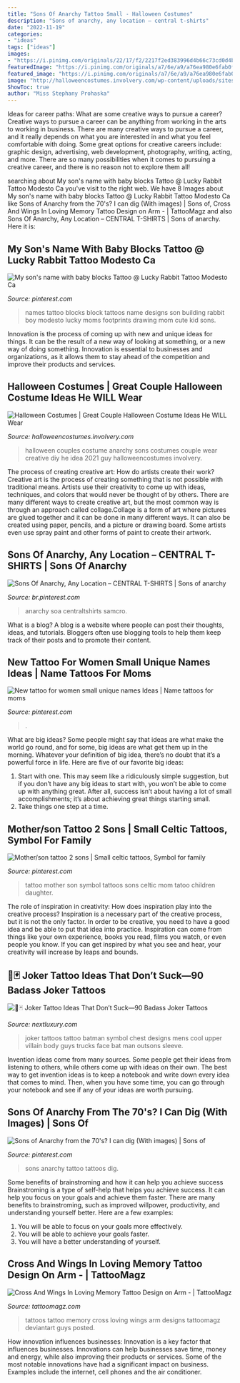 ```yaml
---
title: "Sons Of Anarchy Tattoo Small - Halloween Costumes"
description: "Sons of anarchy, any location – central t-shirts"
date: "2022-11-19"
categories:
- "ideas"
tags: ["ideas"]
images:
- "https://i.pinimg.com/originals/22/17/f2/2217f2ed383996d4b66c73cd0d4b9819.jpg"
featuredImage: "https://i.pinimg.com/originals/a7/6e/a9/a76ea980e6fab0f2fce1fba28950cbd6.jpg"
featured_image: "https://i.pinimg.com/originals/a7/6e/a9/a76ea980e6fab0f2fce1fba28950cbd6.jpg"
image: "http://halloweencostumes.involvery.com/wp-content/uploads/sites/7/2017/08/sons-of-anarchy-couples-costumes.jpg"
ShowToc: true
author: "Miss Stephany Prohaska"
---
```



Ideas for career paths: What are some creative ways to pursue a career?
Creative ways to pursue a career can be anything from working in the arts to working in business. There are many creative ways to pursue a career, and it really depends on what you are interested in and what you feel comfortable with doing. Some great options for creative careers include: graphic design, advertising, web development, photography, writing, acting, and more. There are so many possibilities when it comes to pursuing a creative career, and there is no reason not to explore them all!

	

		
searching about My son&#039;s name with baby blocks Tattoo @ Lucky Rabbit Tattoo Modesto Ca you've visit to the right web. We have 8 Images about My son&#039;s name with baby blocks Tattoo @ Lucky Rabbit Tattoo Modesto Ca like Sons of Anarchy from the 70&#039;s? I can dig (With images) | Sons of, Cross And Wings In Loving Memory Tattoo Design on Arm - | TattooMagz and also Sons Of Anarchy, Any Location – CENTRAL T-SHIRTS | Sons of anarchy. Here it is:
		
    
## My Son&#039;s Name With Baby Blocks Tattoo @ Lucky Rabbit Tattoo Modesto Ca

<img loading=lazy src="https://s-media-cache-ak0.pinimg.com/736x/fa/d0/42/fad04267fb23dbc4022d5ca6a3c6df24.jpg" onerror="this.onerror=null;this.src='https://tse3.mm.bing.net/th?id=OIP.AIRIF3_H-fyOiXiJKhQ08wHaLH&amp;pid=15.1';" alt="My son&#039;s name with baby blocks Tattoo @ Lucky Rabbit Tattoo Modesto Ca">

_Source: pinterest.com_

>names tattoo blocks block tattoos name designs son building rabbit boy modesto lucky moms footprints drawing mom cute kid sons. 

	

Innovation is the process of coming up with new and unique ideas for things. It can be the result of a new way of looking at something, or a new way of doing something. Innovation is essential to businesses and organizations, as it allows them to stay ahead of the competition and improve their products and services.

    
## Halloween Costumes | Great Couple Halloween Costume Ideas He WILL Wear

<img loading=lazy src="http://halloweencostumes.involvery.com/wp-content/uploads/sites/7/2017/08/sons-of-anarchy-couples-costumes.jpg" onerror="this.onerror=null;this.src='https://tse4.mm.bing.net/th?id=OIP.n2m7G7WgnME7FViFmGI_xQHaLH&amp;pid=15.1';" alt="Halloween Costumes | Great Couple Halloween Costume Ideas He WILL Wear">

_Source: halloweencostumes.involvery.com_

>halloween couples costume anarchy sons costumes couple wear creative diy he idea 2021 guy halloweencostumes involvery. 

	

The process of creating creative art: How do artists create their work?
Creative art is the process of creating something that is not possible with traditional means. Artists use their creativity to come up with ideas, techniques, and colors that would never be thought of by others. There are many different ways to create creative art, but the most common way is through an approach called collage.Collage is a form of art where pictures are glued together and it can be done in many different ways. It can also be created using paper, pencils, and a picture or drawing board. Some artists even use spray paint and other forms of paint to create their artwork.

    
## Sons Of Anarchy, Any Location – CENTRAL T-SHIRTS | Sons Of Anarchy

<img loading=lazy src="https://i.pinimg.com/736x/01/d2/42/01d242057bbfd437b9afd5b096819bb7.jpg" onerror="this.onerror=null;this.src='https://tse2.mm.bing.net/th?id=OIP.vhvgv3hf-TTk3BofNXwG8AHaHa&amp;pid=15.1';" alt="Sons Of Anarchy, Any Location – CENTRAL T-SHIRTS | Sons of anarchy">

_Source: br.pinterest.com_

>anarchy soa centraltshirts samcro. 

	

What is a blog?
A blog is a website where people can post their thoughts, ideas, and tutorials. Bloggers often use blogging tools to help them keep track of their posts and to promote their content.

    
## New Tattoo For Women Small Unique Names Ideas | Name Tattoos For Moms

<img loading=lazy src="https://i.pinimg.com/originals/a7/6e/a9/a76ea980e6fab0f2fce1fba28950cbd6.jpg" onerror="this.onerror=null;this.src='https://tse1.mm.bing.net/th?id=OIP.322K11gnnMom3Wc4K9FvbgAAAA&amp;pid=15.1';" alt="New tattoo for women small unique names Ideas | Name tattoos for moms">

_Source: pinterest.com_

>. 

	

What are big ideas?
Some people might say that ideas are what make the world go round, and for some, big ideas are what get them up in the morning. Whatever your definition of big idea, there’s no doubt that it’s a powerful force in life. Here are five of our favorite big ideas: 
1. Start with one. This may seem like a ridiculously simple suggestion, but if you don’t have any big ideas to start with, you won’t be able to come up with anything great. After all, success isn’t about having a lot of small accomplishments; it’s about achieving great things starting small. 
2. Take things one step at a time.

    
## Mother/son Tattoo 2 Sons | Small Celtic Tattoos, Symbol For Family

<img loading=lazy src="https://i.pinimg.com/736x/ce/9c/3a/ce9c3aa21f3523c33e9a3890a287571d.jpg" onerror="this.onerror=null;this.src='https://tse1.mm.bing.net/th?id=OIP.yuasHsYqLYplKoakgD635gHaPN&amp;pid=15.1';" alt="Mother/son tattoo 2 sons | Small celtic tattoos, Symbol for family">

_Source: pinterest.com_

>tattoo mother son symbol tattoos sons celtic mom tatoo children daughter. 

	

The role of inspiration in creativity: How does inspiration play into the creative process?
Inspiration is a necessary part of the creative process, but it is not the only factor. In order to be creative, you need to have a good idea and be able to put that idea into practice. Inspiration can come from things like your own experience, books you read, films you watch, or even people you know. If you can get inspired by what you see and hear, your creativity will increase by leaps and bounds.

    
## 🤡🃏 Joker Tattoo Ideas That Don’t Suck—90 Badass Joker Tattoos

<img loading=lazy src="http://nextluxury.com/wp-content/uploads/batman-symbol-with-joker-mens-upper-chest-tattoos.jpg" onerror="this.onerror=null;this.src='https://tse4.mm.bing.net/th?id=OIP.ZXZx1OBC0Oc1FkIrPDByegHaHa&amp;pid=15.1';" alt="🤡🃏 Joker Tattoo Ideas That Don’t Suck—90 Badass Joker Tattoos">

_Source: nextluxury.com_

>joker tattoos tattoo batman symbol chest designs mens cool upper villain body guys trucks face bat man outsons sleeve. 

	

Invention ideas come from many sources. Some people get their ideas from listening to others, while others come up with ideas on their own. The best way to get invention ideas is to keep a notebook and write down every idea that comes to mind. Then, when you have some time, you can go through your notebook and see if any of your ideas are worth pursuing.

    
## Sons Of Anarchy From The 70&#039;s? I Can Dig (With Images) | Sons Of

<img loading=lazy src="https://i.pinimg.com/originals/22/17/f2/2217f2ed383996d4b66c73cd0d4b9819.jpg" onerror="this.onerror=null;this.src='https://tse2.mm.bing.net/th?id=OIP.cdycjKYu0J9eFqHoh5obcgHaJ4&amp;pid=15.1';" alt="Sons of Anarchy from the 70&#039;s? I can dig (With images) | Sons of">

_Source: pinterest.com_

>sons anarchy tattoo tattoos dig. 

	

Some benefits of brainstroming and how it can help you achieve success
Brainstroming is a type of self-help that helps you achieve success. It can help you focus on your goals and achieve them faster. There are many benefits to brainstroming, such as improved willpower, productivity, and understanding yourself better. Here are a few examples: 
1) You will be able to focus on your goals more effectively.
2) You will be able to achieve your goals faster.
3) You will have a better understanding of yourself.

    
## Cross And Wings In Loving Memory Tattoo Design On Arm - | TattooMagz

<img loading=lazy src="https://tattoomagz.com/wp-content/uploads/in-loving-memory-tattoos-cross-and-wings-tattoo-by-doingbigthings-on-deviantart-61546-900x1200.jpg" onerror="this.onerror=null;this.src='https://tse2.mm.bing.net/th?id=OIP.iXZO2JYn4DT7L0S1_rhmYAHaJ4&amp;pid=15.1';" alt="Cross And Wings In Loving Memory Tattoo Design on Arm - | TattooMagz">

_Source: tattoomagz.com_

>tattoos tattoo memory cross loving wings arm designs tattoomagz deviantart guys posted. 

	

How innovation influences businesses:
Innovation is a key factor that influences businesses. Innovations can help businesses save time, money and energy, while also improving their products or services. Some of the most notable innovations have had a significant impact on business. Examples include the internet, cell phones and the air conditioner.

